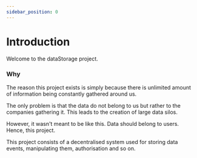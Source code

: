 ```yaml
---
sidebar_position: 0
---
```


# Introduction

Welcome to the dataStorage project.

### Why

The reason this project exists is simply because there is unlimited amount of information being constantly gathered around us.

The only problem is that the data do not belong to us but rather to the companies gathering it. This leads to the creation of large data silos.

However, it wasn't meant to be like this. Data should belong to users. Hence, this project.

This project consists of a decentralised system used for storing data events, manipulating them, authorisation and so on.
